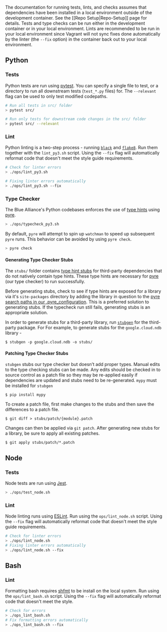 The documentation for running tests, lints, and checks assumes that dependencies have been installed in a local environment outside of the development container. See the [[Repo Setup|Repo-Setup]] page for details. Tests and type checks can be run either in the development container or in your local environment. Lints are recommended to be run in your local environment since Vagrant will not sync fixes done automatically by the linter (the `--fix` option) in the container back out to your local environment.

## Python

### Tests

Python tests are run using [pytest](https://docs.pytest.org/en/latest/). You can specify a single file to test, or a directory to run all downstream tests (`test_*.py` files) for. The `--relevant` flag can be used to only test modified codepaths.

```bash
# Run all tests in src/ folder
> pytest src/

# Run only tests for downstream code changes in the src/ folder
> pytest src/ --relevant
```

### Lint

Python linting is a two-step process - running [`black`](https://black.readthedocs.io/en/stable/) and [`flake8`](https://flake8.pycqa.org/en/latest/). Run them together with the `lint_py3.sh` script. Using the `--fix` flag will automatically reformat code that doesn't meet the style guide requirements.

```bash
# Check for linter errors
> ./ops/lint_py3.sh

# Fixing linter errors automatically
> ./ops/lint_py3.sh --fix
```

### Type Checker

The Blue Alliance's Python codebases enforces the use of [type hints](https://www.python.org/dev/peps/pep-0484/) using [pyre](https://pyre-check.org/).

```bash
> ./ops/typecheck_py3.sh
```

By default, `pyre` will attempt to spin up `watchman` to speed up subsequent `pyre` runs. This behavior can be avoided by using `pyre check`.

```bash
> pyre check
```

#### Generating Type Checker Stubs

The `stubs/` folder contains [type hint stubs](https://www.python.org/dev/peps/pep-0484/#stub-files) for third-party dependencies that do not natively contain type hints. These type hints are necessary for [pyre](https://pyre-check.org/) (our type checker) to run successfully.

Before generating stubs, check to see if type hints are exposed for a library via it's `site-packages` directory by adding the library in question to the [pyre search paths in our .pyre_configuration](https://github.com/the-blue-alliance/the-blue-alliance/blob/py3/.pyre_configuration). This is a preferred solution to generating stubs. If the typecheck run still fails, generating stubs is an appropriate solution.

In order to generate stubs for a third-party library, run [`stubgen`](https://mypy.readthedocs.io/en/stable/stubgen.html) for the third-party package. For For example, to generate stubs for the `google.cloud.ndb` library -

```
$ stubgen -p google.cloud.ndb -o stubs/
```

#### Patching Type Checker Stubs
`stubgen` stubs our type checker but doesn’t add proper types. Manual edits to the type checking stubs can be made. Any edits should be checked in to source control as a patch file so they may be re-applied easily if dependencies are updated and stubs need to be re-generated. `mypy` must be installed for `stubgen`
```
$ pip install mypy
```

To create a patch file, first make changes to the stubs and then save the differences to a patch file.
```
$ git diff > stubs/patch/{module}.patch
```

Changes can then be applied via `git patch`.  After generating new stubs for a library, be sure to apply all existing patches.
```
$ git apply stubs/patch/*.patch
```

## Node

### Tests

Node tests are run using [Jest](https://jestjs.io/).

```bash
> ./ops/test_node.sh
```

### Lint

Node linting runs using [ESLint](https://eslint.org/). Run using the `ops/lint_node.sh` script. Using the `--fix` flag will automatically reformat code that doesn't meet the style guide requirements.

```bash
# Check for linter errors
> ./ops/lint_node.sh
# Fixing linter errors automatically
> ./ops/lint_node.sh --fix
```

## Bash

### Lint

Formatting bash requires [shfmt](https://github.com/mvdan/sh) to be install on the local system. Run using the `ops/lint_bash.sh` script. Using the `--fix` flag will automatically reformat code that doesn't meet the style.

```bash
# Check for errors
> ./ops_lint_bash.sh
# Fix formatting errors automatically
> ./ops_lint_bash.sh --fix
```
